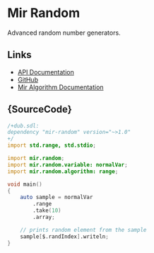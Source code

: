 # Mir Random

Advanced random number generators.

## Links

 - [API Documentation](http://docs.random.dlang.io)
 - [GitHub](https://github.com/libmir/mir-random)
 - [Mir Algorithm Documentation](http://docs.algorithm.dlang.io)

## {SourceCode}

```d
/+dub.sdl:
dependency "mir-random" version="~>1.0"
+/
import std.range, std.stdio;

import mir.random;
import mir.random.variable: normalVar;
import mir.random.algorithm: range;

void main()
{
    auto sample = normalVar
        .range
        .take(10)
        .array;

    // prints random element from the sample
    sample[$.randIndex].writeln;
}
```
